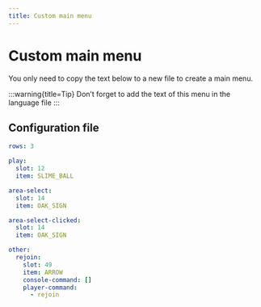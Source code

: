 ```yaml
---
title: Custom main menu
---
```


# Custom main menu

You only need to copy the text below to a new file to create a main menu.

:::warning{title=Tip}
Don’t forget to add the text of this menu in the language file
:::

## Configuration file

```yaml
rows: 3

play:
  slot: 12
  item: SLIME_BALL

area-select:
  slot: 14
  item: OAK_SIGN

area-select-clicked:
  slot: 14
  item: OAK_SIGN

other:
  rejoin:
    slot: 49
    item: ARROW
    console-command: []
    player-command:
      - rejoin
```
